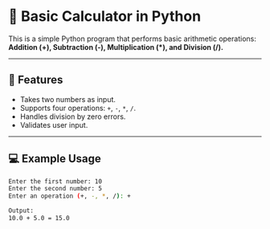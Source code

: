 # 🧮 Basic Calculator in Python

This is a simple Python program that performs basic arithmetic operations:  
**Addition (+), Subtraction (-), Multiplication (*), and Division (/).**

---

## 🚀 Features
- Takes two numbers as input.
- Supports four operations: `+`, `-`, `*`, `/`.
- Handles division by zero errors.
- Validates user input.

---

## 💻 Example Usage
```bash
Enter the first number: 10  
Enter the second number: 5  
Enter an operation (+, -, *, /): +  

Output:  
10.0 + 5.0 = 15.0
